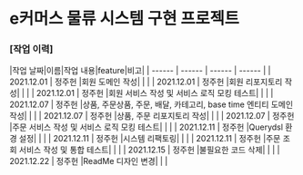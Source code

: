 
# e커머스 물류 시스템 구현 프로젝트

### [작업 이력]

|작업 날짜|이름|작업 내용|feature|비고|
| ------ | ------ |  ------ | ------ |
| 2021.12.01 | 정주헌 |회원 도메인 작성| | |
| 2021.12.01 | 정주헌 |회원 리포지토리 작성| | |
| 2021.12.01 | 정주헌 |회원 서비스 작성 및 서비스 로직 모킹 테스트| | |
| 2021.12.07 | 정주헌 |상품, 주문상품, 주문, 배달, 카테고리, base time 엔티티 도메인 작성| | |
| 2021.12.07 | 정주헌 |상품, 주문 리포지토리 작성| | |
| 2021.12.07 | 정주헌 |주문 서비스 작성 및 서비스 로직 모킹 테스트| | |
| 2021.12.11 | 정주헌 |Querydsl 환경 설정| | |
| 2021.12.11 | 정주헌 |시스템 리팩토링| | |
| 2021.12.11 | 정주헌 |주문 조회 서비스 작성 및 통합 테스트| | |
| 2021.12.15 | 정주헌 |불필요한 코드 삭제| | |
| 2021.12.22 | 정주헌 |ReadMe 디자인 변경| | |
